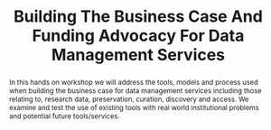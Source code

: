 ---
abstract: In this hands on workshop we will address the tools, models and process
  used when building the business case for data management services including those
  relating to, research data, preservation, curation, discovery and access. We examine
  and test the use of existing tools with real world institutional problems and potential
  future tools/services.
creators:
- Stokes, Paul
- Beagrie, Neil
- Kilbride, William
date: null
document_url: https://services.phaidra.univie.ac.at/api/object/o:502825/download
grand_parent: iPRES
institutions: []
keywords: []
landing_page_url: https://phaidra.univie.ac.at/o:502825
language: eng
layout: publication
license: CC BY-NC-SA 3.0 AT
notes_url: null
parent: iPRES 2016
presentation_url: null
publication_type: workshop
size: 123550
source_name: iPRES
title: Building The Business Case And Funding Advocacy For Data Management Services
year: 2016
---